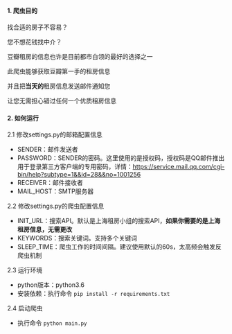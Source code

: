 #### 1. 爬虫目的
找合适的房子不容易？

您不想花钱找中介？

豆瓣租房的信息也许是目前都市白领的最好的选择之一

此爬虫能够获取豆瓣第一手的租房信息

并且把**当天的**租房信息发送邮件通知您

让您无需担心错过任何一个优质租房信息


#### 2. 如何运行
2.1 修改settings.py的邮箱配置信息
* SENDER：邮件发送者
* PASSWORD：SENDER的密码。这里使用的是授权码，授权码是QQ邮件推出用于登录第三方客户端的专用密码，详情：https://service.mail.qq.com/cgi-bin/help?subtype=1&&id=28&&no=1001256
* RECEIVER：邮件接收者
* MAIL_HOST：SMTP服务器

2.2 修改settings.py的爬虫配置信息
* INIT_URL：搜索API。默认是上海租房小组的搜索API，**如果你需要的是上海租房信息，无需更改**
* KEYWORDS：搜索关键词。支持多个关键词
* SLEEP_TIME：爬虫工作的时间间隔。建议使用默认的60s，太高频会触发反爬虫机制

2.3 运行环境
* python版本：python3.6
* 安装依赖：执行命令 `pip install -r requirements.txt`

2.4 启动爬虫
* 执行命令 `python main.py`
